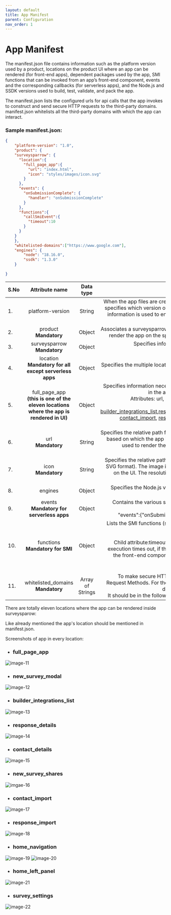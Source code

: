 ```yaml
---
layout: default
title: App Manifest
parent: Configuration
nav_order: 1
---
```


# **App Manifest**

The manifest.json file contains information such as the platform version used by a product, locations on the product UI where an app can be rendered (for front-end apps), dependent packages used by the app, SMI functions that can be invoked from an app’s front-end component, events and the corresponding callbacks (for serverless apps), and the Node.js and SSDK versions used to build, test, validate, and pack the app.

The manifest.json lists the configured urls for api calls that the app invokes to construct and send secure HTTP requests to the third-party domains. manifest.json whitelists all the third-party domains with which the app can interact. 

### **Sample manifest.json:**

```json
{
    "platform-version": "1.0",
    "product": {
    "surveysparrow": {
      "location":{
        "full_page_app":{
          "url": "index.html",
          "icon": "styles/images/icon.svg"
        }
      },
      "events": {
        "onSubmissionComplete": {
          "handler": "onSubmissionComplete"
        }
      },
      "functions":{
        "callSmiEvent":{
          "timeout":10        
        }
      }
    }
    },
    "whitelisted-domains":["https://www.google.com"],
    "engines": {
        "node": "18.16.0",
        "ssdk": "1.3.0"
    }
  
}


```

|S.No | Attribute name | Data type | Description |
| ------------- |:-------------:| :-------------: |-----:|
|1.| platform-version | String |  When the app files are created, this field value is auto-generated. The value specifies which version of the platform is used to build the app. The version information is used to ensure backward compatibility when a new platform version is released.|
|2.| product <br/>**Mandatory** | Object | Associates a surveysparrow product with the information that is necessary to render the app on the specified product.(child parameter: surveysparrow) |
|3. | surveysparrow<br/>**Mandatory** | Object | Specifies information that is necessary to render the app on the surveysparrow UI.(Child parameter: location) |
|4. | location <br/>**Mandatory for all except serverless apps** | Object | Specifies the multiple locations on the SurveySparrow UI, where the app is to be rendered.(Child parameter: full_page_app) |
|5.| full_page_app<br/>**(this is one of the eleven locations where the app is rendered in UI)** | Object | Specifies information necessary to render the app on the SurveySparrow UI, in the account level integration page under installed Apps<br/>Attributes: url, icon. The location should be one of [full_page_app](#full_page_app), [new_survey_modal](#new_survey_modal), [builder_integrations_list](#builder_integrations_list),[response_details](#response_details),[contact_details](#contact_details),[new_survey_shares](#new_survey_shares), [contact_import](#contact_import), [response_import](#response_import), [home_navigation](#home_navigation), [home_left_panel](#home_left_panel), [survey_settings](#survey_settings) |
|6.| url<br/>**Mandatory** | String | Specifies the relative path from the app project directory to the index.html file based on which the app is rendered. The contents of the index.html file are used to render the app in an IFrame at the specified location. Default value:index.html (file in the app directory)
|7.| icon<br/>**Mandatory** | String | Specifies the relative path from the app project directory to an image file (in SVG format). The image is used as the app’s icon when the app is rendered on the UI. The resolution of the image needs to be 64x64 pixels. Default value: icon.svg (file in the app directory) | 
|8. | engines | Object | Specifies the Node.js version and SSDK version that are used to build the app. SSDK auto-populates this value.|
|9.| events<br/>**Mandatory for serverless apps** | Object | Contains the various serverless events and the corresponding call-back function names, specified in the following format:<br/>"events":{"onSubmissionComplete":{"handler":"submissionHandler"}} |
|10.|functions<br/>**Mandatory for SMI** | Object | Lists the SMI functions (server methods) defined in the exports code block of server.js, in the following format:<br/>"functions":{"surveyConverter":{"timeout":10}}<br/>Child attribute:timeout (integer): Time in seconds beyond which the app execution times out, if the SMI function does not return a valid response to the front-end component. You can specify an appropriate timeout value based on the SMI function.<br/>Valid values : 5, 10, 15, and 20 |
|11.| whitelisted_domains<br/>**Mandatory** | Array of Strings | To make secure HTTP calls to third-party domains, apps must use the Request Methods. For the method to work, in manifest.json, the third-party domains must be listed as the whitelisted-domains.<br/>It should be in the following format:`[https://(.*).surveysparrow.com(.*)]`|

There are totally eleven locations where the app can be rendered inside surveysparow:

Like already mentioned the app's location should be mentioned in manifest.json.

Screenshots of app in every location:

- ### **full_page_app**

![image-11](../../assets/full_page_app.png)

- ### **new_survey_modal**

![image-12](../../assets/new_survey_modal.png)

- ### **builder_integrations_list**

![image-13](../../assets/builder_integrations_list.png)

- ### **response_details**
![image-14](../../assets/response_details.png)

- ### **contact_details**
![image-15](../../assets/contact_details.png)

- ### **new_survey_shares**
![imgae-16](../../assets/new_survey_shares.png)

- ### **contact_import**
![image-17](../../assets/contact_import.png)

- ### **response_import**
![image-18](../../assets/response_import.png)

- ### **home_navigation**
![image-19](../../assets/home_navigation.png)
![image-20](../../assets/home_navigation_2.png)

- ### **home_left_panel**
![image-21](../../assets/home_left_panel.png)

- ### **survey_settings**
![image-22](../../assets/survey_settings.png)












 




